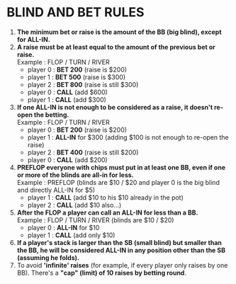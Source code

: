 <h1>BLIND AND BET RULES</h1>
<ol>
<li><b>The minimum bet or raise is the amount of the BB (big blind), except for ALL-IN.</b></li>
<li><b>A raise must be at least equal to the amount of the previous bet or raise.</b><br/>
Example : FLOP / TURN / RIVER
<ul>
<li>player 0 : <b>BET 200</b> (raise is $200)</li>
<li>player 1 : <b>BET 500</b> (raise is $300)</li>
<li>player 2 : <b>BET 800</b> (raise is still $300)</li>
<li>player 0 : <b>CALL</b> (add $600)</li>
<li>player 1 : <b>CALL</b> (add $300)</li>
</ul>
</li>
<li><b>If one ALL-IN is not enough to be considered as a raise, it doesn't re-open the betting.</b><br/>
Example : FLOP / TURN / RIVER
<ul>
<li>player 0 : <b>BET 200</b> (raise is $200)</li>
<li>player 1 : <b>ALL-IN</b> for $300 (adding $100 is not enough to re-open the raise)</li>
<li>player 2 : <b>BET 400</b> (raise is still $200)</li>
<li>player 0 : <b>CALL</b> (add $200)</li>
</ul>
</li>
<li>
<b>PREFLOP everyone with chips must put in at least one BB, even if one or more of the blinds are all-in for less.</b><br/>
Example : PREFLOP (blinds are $10 / $20 and player 0 is the big blind and directly ALL-IN for $5)<br/>
<ul>
<li>player 1 : <b>CALL</b> (add $10 to his $10 already in the pot)</li>
<li>player 2 : <b>CALL</b> (add $10 also...)</li>
</ul>
</li> 
<li><b>After the FLOP a player can call an ALL-IN for less than a BB.</b><br/>
Example : FLOP / TURN / RIVER (blinds are $10 / $20)<br/>
<ul>
<li>player 0 : <b>ALL-IN</b> for $10</li>
<li>player 1 : <b>CALL</b> (add only $10)</li>
</ul>
</li> 
<li><b>If a player's stack is larger than the SB (small blind) but smaller than the BB, he will be considered ALL-IN in any position other than the SB (assuming he folds).</b>
</li>
<li>To avoid <b>'infinite' raises</b> (for example, if every player only raises by one BB). There's a <b>"cap" (limit) of 10 raises by betting round</b>.
</li>
</ol>

